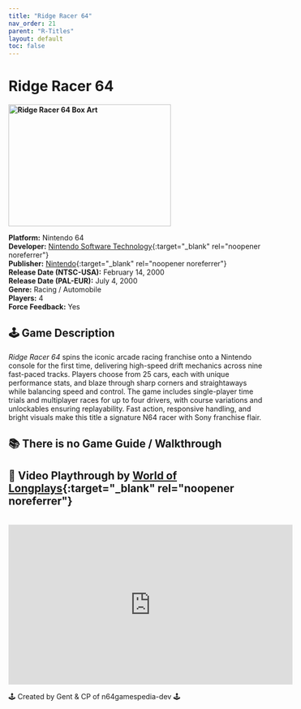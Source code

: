 ```yaml
---
title: "Ridge Racer 64"
nav_order: 21
parent: "R-Titles"
layout: default
toc: false
---
```


# Ridge Racer 64

<b>
<img src="https://images.launchbox-app.com/4370b4f3-6f4d-44a4-b3b1-ea2fe1571c83.jpg" alt="Ridge Racer 64 Box Art" width="320" height="240" />
</b>

**Platform:** Nintendo 64  
**Developer:** [Nintendo Software Technology](https://en.wikipedia.org/wiki/Nintendo_Software_Technology){:target="_blank" rel="noopener noreferrer"}  
**Publisher:** [Nintendo](https://en.wikipedia.org/wiki/Nintendo){:target="_blank" rel="noopener noreferrer"}  
**Release Date (NTSC-USA):** February 14, 2000  
**Release Date (PAL-EUR):** July 4, 2000  
**Genre:** Racing / Automobile  
**Players:** 4  
**Force Feedback:** Yes  

## 🕹️ Game Description
*Ridge Racer 64* spins the iconic arcade racing franchise onto a Nintendo console for the first time, delivering high-speed drift mechanics across nine fast-paced tracks. Players choose from 25 cars, each with unique performance stats, and blaze through sharp corners and straightaways while balancing speed and control. The game includes single-player time trials and multiplayer races for up to four drivers, with course variations and unlockables ensuring replayability. Fast action, responsive handling, and bright visuals make this title a signature N64 racer with Sony franchise flair.

## 📚 There is no Game Guide / Walkthrough

## 🎥 Video Playthrough by [World of Longplays](https://www.youtube.com/channel/UCVi6ofFy7QyJJrZ9l0-fwbQ){:target="_blank" rel="noopener noreferrer"}
<br />  
<iframe width="560" height="315" src="https://www.youtube.com/embed/x-47fWFNUI4" title="Ridge Racer 64 Gameplay" frameborder="0" allowfullscreen></iframe>

🕹️ Created by Gent & CP of n64gamespedia-dev 🕹️  
<!-- Vault Format: n64gamespedia-dev -->  
<!-- Protocol Source: _vault-specs/format-protocol.md -->

